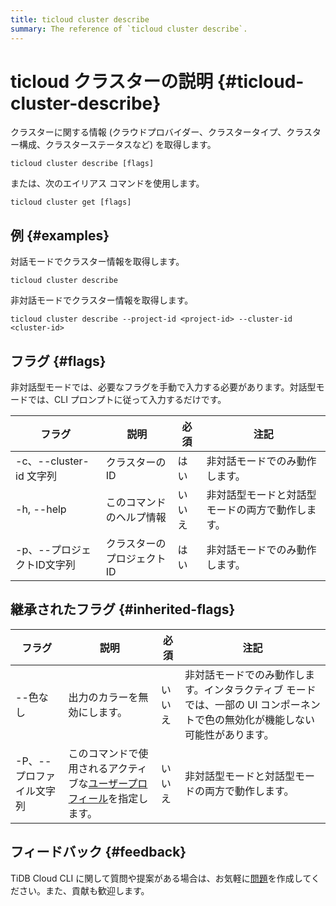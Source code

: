 ```yaml
---
title: ticloud cluster describe
summary: The reference of `ticloud cluster describe`.
---
```


# ticloud クラスターの説明 {#ticloud-cluster-describe}

クラスターに関する情報 (クラウドプロバイダー、クラスタータイプ、クラスター構成、クラスターステータスなど) を取得します。

```shell
ticloud cluster describe [flags]
```

または、次のエイリアス コマンドを使用します。

```shell
ticloud cluster get [flags]
```

## 例 {#examples}

対話モードでクラスター情報を取得します。

```shell
ticloud cluster describe
```

非対話モードでクラスター情報を取得します。

```shell
ticloud cluster describe --project-id <project-id> --cluster-id <cluster-id>
```

## フラグ {#flags}

非対話型モードでは、必要なフラグを手動で入力する必要があります。対話型モードでは、CLI プロンプトに従って入力するだけです。

| フラグ                 | 説明             | 必須  | 注記                       |
| ------------------- | -------------- | --- | ------------------------ |
| -c、--cluster-id 文字列 | クラスターのID       | はい  | 非対話モードでのみ動作します。          |
| -h, --help          | このコマンドのヘルプ情報   | いいえ | 非対話型モードと対話型モードの両方で動作します。 |
| -p、--プロジェクトID文字列    | クラスターのプロジェクトID | はい  | 非対話モードでのみ動作します。          |

## 継承されたフラグ {#inherited-flags}

| フラグ            | 説明                                                                               | 必須  | 注記                                                                |
| -------------- | -------------------------------------------------------------------------------- | --- | ----------------------------------------------------------------- |
| --色なし          | 出力のカラーを無効にします。                                                                   | いいえ | 非対話モードでのみ動作します。インタラクティブ モードでは、一部の UI コンポーネントで色の無効化が機能しない可能性があります。 |
| -P、--プロファイル文字列 | このコマンドで使用されるアクティブな[ユーザープロフィール](/tidb-cloud/cli-reference.md#user-profile)を指定します。 | いいえ | 非対話型モードと対話型モードの両方で動作します。                                          |

## フィードバック {#feedback}

TiDB Cloud CLI に関して質問や提案がある場合は、お気軽に[問題](https://github.com/tidbcloud/tidbcloud-cli/issues/new/choose)を作成してください。また、貢献も歓迎します。
